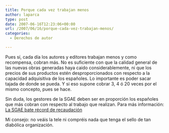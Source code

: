 ```yaml
---
title: Porque cada vez trabajan menos
author: laparca
type: post
date: 2007-06-16T12:23:06+00:00
url: /2007/06/16/porque-cada-vez-trabajan-menos/
categories:
  - Derechos de autor

---
```

Pues sí, cada día los autores y editores trabajan menos y como recompensa, cobran más. No es suficiente con que la calidad general de las nuevas obras generadas haya caido considerablemente, ni que los precios de sus productos estén desproporcionados con respecto a la capacidad adquisitiva de los españoles. Lo importante es poder sacar tajada de donde se pueda. Y si eso supone cobrar 3, 4 ó 20 veces por el mismo concepto, pues se hace.

Sin duda, los gestores de la SGAE deben ser en proporción los españoles que más cobran con respecto al trabajo que realizan. Para más información: <a href="http://www.elpais.com/articulo/cultura/SGAE/bate/todos/records/elpepucul/20070616elpepicul_1/Tes" target="_blank">La SGAE bate récord de recaudación</a>

Mi consejo: no veáis la tele ni compréis nada que tenga el sello de tan diabólica organización.